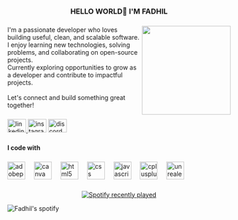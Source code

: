 <h3 align="center">HELLO WORLD👋 I'M FADHIL</h3>

###

<img align="right" height="200" src="https://media.giphy.com/media/v1.Y2lkPWVjZjA1ZTQ3YXI5b2JoamN4Nm91b2x5eHlueGViMGdza2Jsd3JuM2xvZWpocGpsbyZlcD12MV9naWZzX3NlYXJjaCZjdD1n/rJsMvyk7AHHiW9qKLM/giphy.gif"  />

###

<p align="left">I'm a passionate developer who loves building useful, clean, and scalable software. I enjoy learning new technologies, solving problems, and collaborating on open-source projects.<br>Currently exploring opportunities to grow as a developer and contribute to impactful projects.<br><br>Let's connect and build something great together!</p>

###

<div align="left">
<a href="www.linkedin.com/in/mfadhilp">
  <img src="https://raw.githubusercontent.com/maurodesouza/profile-readme-generator/master/src/assets/icons/social/linkedin/default.svg" width="42" height="30" alt="linkedin logo"  />
  </a>
  <img src="https://raw.githubusercontent.com/maurodesouza/profile-readme-generator/master/src/assets/icons/social/instagram/default.svg" width="42" height="30" alt="instagram logo"  />
  <img src="https://raw.githubusercontent.com/maurodesouza/profile-readme-generator/master/src/assets/icons/social/discord/default.svg" width="42" height="30" alt="discord logo"  />
</div>

###

<h4 align="left">I code with</h4>

###

<div align="left">
  <img src="https://skillicons.dev/icons?i=ps" height="40" alt="adobephotoshop logo"  />
  <img width="12" />
  <img src="https://cdn.jsdelivr.net/gh/devicons/devicon/icons/canva/canva-original.svg" height="40" alt="canva logo"  />
  <img width="12" />
  <img src="https://cdn.jsdelivr.net/gh/devicons/devicon/icons/html5/html5-original.svg" height="40" alt="html5 logo"  />
  <img width="12" />
  <img src="https://cdn.jsdelivr.net/gh/devicons/devicon/icons/css3/css3-original.svg" height="40" alt="css logo"  />
  <img width="12" />
  <img src="https://cdn.jsdelivr.net/gh/devicons/devicon/icons/javascript/javascript-original.svg" height="40" alt="javascript logo"  />
  <img width="12" />
  <img src="https://cdn.jsdelivr.net/gh/devicons/devicon/icons/cplusplus/cplusplus-original.svg" height="40" alt="cplusplus logo"  />
  <img width="12" />
  <img src="https://cdn.jsdelivr.net/gh/devicons/devicon/icons/unrealengine/unrealengine-original.svg" height="40" alt="unrealengine logo"  />
</div>

###

<div align="center">
  <a href="https://open.spotify.com/user/Fadhil.">
    <img src="https://spotify-recently-played-readme.vercel.app/api?user=Fadhil.&count=5&unique=false" alt="Spotify recently played"  />
  </a>
</div>

![Fadhil's spotify](https://spotify-recently-played-readme.vercel.app/api?user=31n52cd2x4sbmvfi5bf6gigkb32a&unique={true|1|on|yes})

###